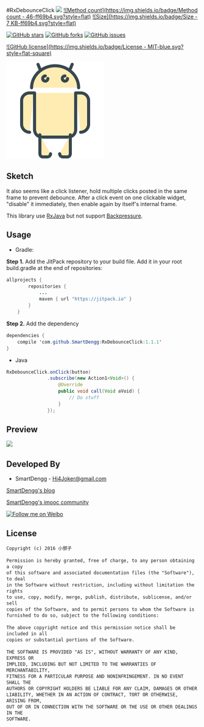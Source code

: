 #RxDebounceClick
[![](https://jitpack.io/v/SmartDengg/RxDebounceClick.svg)](https://jitpack.io/#SmartDengg/RxDebounceClick)
[![Method count](https://img.shields.io/badge/Method count  - 46-ff69b4.svg?style=flat)](http://www.methodscount.com/?lib=com.github.SmartDengg%3ARxDebounceClick%3A1.1.1)
[![Size](https://img.shields.io/badge/Size  - 7 KB-ff69b4.svg?style=flat)](http://www.methodscount.com/?lib=com.github.SmartDengg%3ARxDebounceClick%3A1.1.1)

[![GitHub stars](https://img.shields.io/github/stars/SmartDengg/RxDebounceClick.svg?style=social&label=Star&maxAge=2592000?style=plastic)](https://github.com/SmartDengg/RxDebounceClick/stargazers)
[![GitHub forks](https://img.shields.io/github/forks/SmartDengg/RxDebounceClick.svg?style=social&label=Fork&maxAge=2592000?style=plastic)](https://github.com/SmartDengg/RxDebounceClick/network)
[![GitHub issues](https://img.shields.io/github/issues/SmartDengg/RxDebounceClick.svg?style=social&label=Issue&maxAge=2592000?style=plastic)](https://github.com/SmartDengg/RxDebounceClick/issues)

[![GitHub license](https://img.shields.io/badge/License  - MIT-blue.svg?style=flat-square)](LICENSE.txt)


![](./images/launcher.png)

Sketch
--------

It also seems like a click listener, hold multiple clicks posted in the same frame to prevent 
debounce. After a click event on one clickable widget, "disable" it immediately, then enable 
again by itself's internal frame.

This library use [RxJava](https://github.com/ReactiveX/RxJava) but not support [Backpressure](https://github.com/ReactiveX/RxJava/wiki/Backpressure).


Usage
--------

- Gradle:

**Step 1.** Add the JitPack repository to your build file. Add it in your root build.gradle at the end of repositories:

```java
allprojects {
		repositories {
			...
			maven { url "https://jitpack.io" }
		}
	}
```

**Step 2.** Add the dependency

```java
dependencies {
    compile 'com.github.SmartDengg:RxDebounceClick:1.1.1' 
}
```

- Java

```java
RxDebounceClick.onClick(button)
               .subscribe(new Action1<Void>() {
                   @Override
                   public void call(Void aVoid) {
                       // Do stuff
                   }
               });
```

Preview
--------

![](./images/RxDebounceClick.gif)


Developed By
--------
- SmartDengg - Hi4Joker@gmail.com

[SmartDengg's blog](http://www.jianshu.com/users/df40282480b4/latest_articles)
 
[SmartDengg's imooc community](http://www.imooc.com/myclub/article/uid/2536335)

<a href="http://weibo.com/5367097592/profile?rightmod=1&wvr=6&mod=personinfo">
  <img alt="Follow me on Weibo" src="http://upload-images.jianshu.io/upload_images/268450-50e41e15ac29b776.png?imageMogr2/auto-orient/strip%7CimageView2/2/w/1240" />
</a>

License
--------

	Copyright (c) 2016 小鄧子

	Permission is hereby granted, free of charge, to any person obtaining a copy
	of this software and associated documentation files (the "Software"), to deal
	in the Software without restriction, including without limitation the rights
	to use, copy, modify, merge, publish, distribute, sublicense, and/or sell
	copies of the Software, and to permit persons to whom the Software is
	furnished to do so, subject to the following conditions:

	The above copyright notice and this permission notice shall be included in all
	copies or substantial portions of the Software.

	THE SOFTWARE IS PROVIDED "AS IS", WITHOUT WARRANTY OF ANY KIND, EXPRESS OR
	IMPLIED, INCLUDING BUT NOT LIMITED TO THE WARRANTIES OF MERCHANTABILITY,
	FITNESS FOR A PARTICULAR PURPOSE AND NONINFRINGEMENT. IN NO EVENT SHALL THE
	AUTHORS OR COPYRIGHT HOLDERS BE LIABLE FOR ANY CLAIM, DAMAGES OR OTHER
	LIABILITY, WHETHER IN AN ACTION OF CONTRACT, TORT OR OTHERWISE, ARISING FROM,
	OUT OF OR IN CONNECTION WITH THE SOFTWARE OR THE USE OR OTHER DEALINGS IN THE
	SOFTWARE.

    














